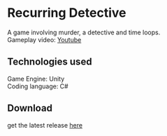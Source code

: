 # Recurring Detective

A game involving murder, a detective and time loops.\
Gameplay video: [Youtube](https://www.youtube.com/watch?v=tCAJKVZ46rQ)
## Technologies used

Game Engine: Unity\
Coding language: C#




## Download
get the latest release [here](https://github.com/lemonSplay/recurring-detective/releases/tag/v1)
